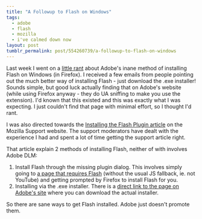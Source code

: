 ```yaml
---
title: "A Followup to Flash on Windows"
tags:
  - adobe
  - flash
  - mozilla
  - i've calmed down now
layout: post
tumblr_permalink: post/554260739/a-followup-to-flash-on-windows
---
```


Last week I went on a [little rant](/posts/how-to-install-flash-on-windows-or-a-cleveland-steamer-is-a-better-experience) about Adobe's inane method of installing Flash on Windows (in Firefox). I received a few emails from people pointing out the much better way of installing Flash - just download the .exe installer! Sounds simple, but good luck actually finding that on Adobe's website (while using Firefox anyway - they do UA sniffing to make you use the extension). I'd known that this existed and this was exactly what I was expecting. I just couldn't find that page with minimal effort, so I thought I'd rant.

I was also directed towards the [Installing the Flash Plugin article](http://support.mozilla.com/en-US/kb/Installing+the+Flash+plugin) on the Mozilla Support website. The support moderators have dealt with the experience I had and spent a lot of time getting the support article right.

That article explain 2 methods of installing Flash, neither of with involves Adobe DLM:

1. Install Flash through the missing plugin dialog. This involves simply going to [a page that requires Flash](http://www.adobe.com/software/flash/about/) (without the usual JS fallback, ie. not YouTube) and getting prompted by Firefox to install Flash for you.
2. Installing via the .exe installer. There is a [direct link to the page on Adobe's site](http://get.adobe.com/flashplayer/thankyou/?installer=Flash_Player_10_for_Windows_-_Other_Browsers) where you can download the actual installer.

So there are sane ways to get Flash installed. Adobe just doesn't promote them.
